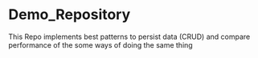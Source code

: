 # Demo_Repository
This Repo implements best patterns to persist data (CRUD) and compare performance of the some ways of doing the same thing
